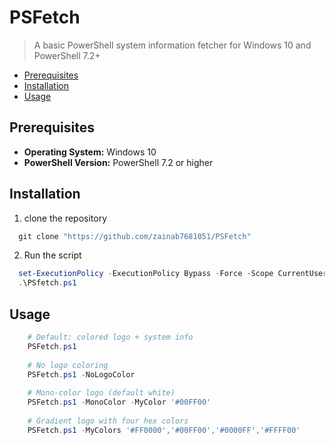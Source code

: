 # PSFetch

> A basic PowerShell system information fetcher for Windows 10 and PowerShell 7.2+

- [Prerequisites](#prerequisites)  
- [Installation](#installation)  
- [Usage](#usage)  

## Prerequisites

- **Operating System:** Windows 10 
- **PowerShell Version:** PowerShell 7.2 or higher  

## Installation

1. clone the repository
  ```powershell
    git clone "https://github.com/zainab7681051/PSFetch"
  ```
2. Run the script
  ```powershell
    set-ExecutionPolicy -ExecutionPolicy Bypass -Force -Scope CurrentUser
    .\PSfetch.ps1
  ```

## Usage
```powershell
    # Default: colored logo + system info
    PSFetch.ps1
    
    # No logo coloring
    PSFetch.ps1 -NoLogoColor
    
    # Mono‑color logo (default white)
    PSFetch.ps1 -MonoColor -MyColor '#00FF00'
    
    # Gradient logo with four hex colors
    PSFetch.ps1 -MyColors '#FF0000','#00FF00','#0000FF','#FFFF00'
```
